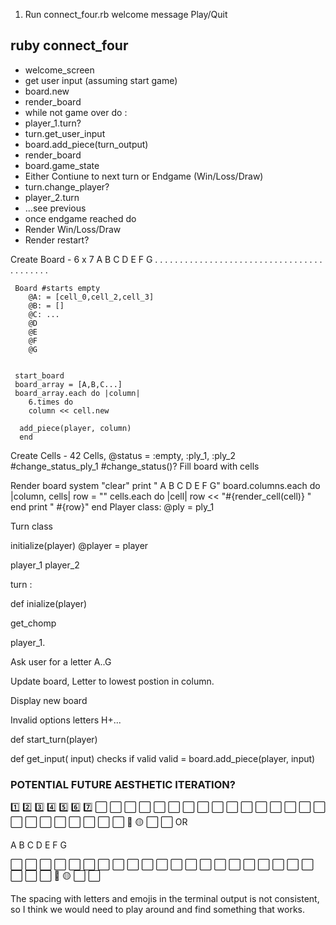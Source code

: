 1. Run connect_four.rb
welcome message
Play/Quit




## ruby connect_four

- welcome_screen
- get user input (assuming start game)
- board.new
- render_board
- while not game over do :
- player_1.turn?
- turn.get_user_input
- board.add_piece(turn_output)
- render_board
- board.game_state
- Either Contiune to next turn or Endgame (Win/Loss/Draw)
- turn.change_player?
- player_2.turn
- ...see previous
- once endgame reached do
- Render Win/Loss/Draw
- Render restart?


















Create Board 
     - 6 x 7
     A B C D E F G
     . . . . . . .
     . . . . . . .
     . . . . . . .
     . . . . . . .
     . . . . . . .
     . . . . . . .

     Board #starts empty 
        @A: = [cell_0,cell_2,cell_3]
        @B: = []
        @C: ...
        @D
        @E
        @F
        @G
    

     start_board
     board_array = [A,B,C...]
     board_array.each do |column|  
        6.times do
        column << cell.new
      
      add_piece(player, column)
      end

Create Cells
    - 42 Cells, @status = :empty, :ply_1, :ply_2
    #change_status_ply_1
    #change_status()?
 Fill board with cells
 
Render board
  system "clear"
    print " A  B  C  D  E  F  G" 
    board.columns.each do |column, cells|
      row = ""
      cells.each do |cell|
        row << "#{render_cell(cell)} "
      end
      print " #{row}" 
    end
Player class: 
   @ply = ply_1


Turn class

   initialize(player)
   @player = player


player_1 
player_2

turn :

def inialize(player)

get_chomp

   player_1.

   
   Ask user for a letter A..G

   Update board, Letter to lowest postion in column.

   Display new board

   Invalid options letters H+...

   def start_turn(player)

   def get_input( input)
      checks if valid
         valid = 
            board.add_piece(player, input)
      


### POTENTIAL FUTURE AESTHETIC ITERATION?

1️⃣ 2️⃣ 3️⃣ 4️⃣ 5️⃣ 6️⃣ 7️⃣
⬜️ ⬜️ ⬜️ ⬜️ ⬜️ ⬜️ ⬜️
⬜️ ⬜️ ⬜️ ⬜️ ⬜️ ⬜️ ⬜️
⬜️ ⬜️ ⬜️ ⬜️ ⬜️ ⬜️ ⬜️
⬜️ ⬜️ ⬜ 🔴 🟡 ⬜️ ⬜️
OR 

A  B  C  D  E  F  G

⬜️ ⬜️ ⬜️ ⬜️ ⬜️ ⬜️ ⬜️
⬜️ ⬜️ ⬜️ ⬜️ ⬜️ ⬜️ ⬜️
⬜️ ⬜️ ⬜️ ⬜️ ⬜️ ⬜️ ⬜️
⬜️ ⬜️ ⬜ 🔴 🟡 ⬜️ ⬜️

The spacing with letters and emojis in the terminal output is not consistent, so I think we would need to play around and find something that works.